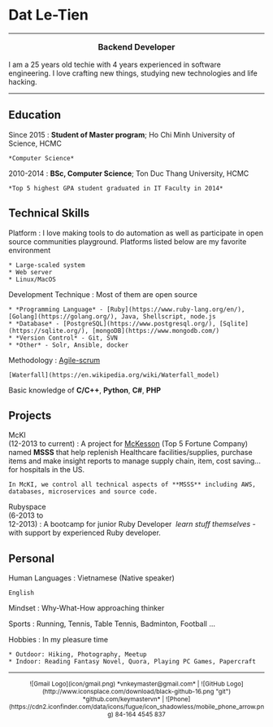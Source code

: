 Dat Le-Tien
============

* * * * *

  <p style="text-align: center; font-size:16; font-weight:bold;">Backend Developer</p>

  I am a 25 years old techie with 4 years experienced in software engineering. I love crafting new things, studying new technologies and life hacking. 

* * * * *

Education
---------

Since 2015
:   **Student of Master program**; Ho Chi Minh University of Science, HCMC

    *Computer Science*

2010-2014
:   **BSc, Computer Science**; Ton Duc Thang University, HCMC

    *Top 5 highest GPA student graduated in IT Faculty in 2014*

Technical Skills
----------

Platform
:   I love making tools to do automation as well as participate in open source communities playground. Platforms listed below are my favorite environment

    * Large-scaled system
    * Web server
    * Linux/MacOS

Development Technique
:   Most of them are open source

    * *Programming Language* - [Ruby](https://www.ruby-lang.org/en/), [Golang](https://golang.org/), Java, Shellscript, node.js
    * *Database* - [PostgreSQL](https://www.postgresql.org/), [Sqlite](https://sqlite.org/), [mongoDB](https://www.mongodb.com/)
    * *Version Control* - Git, SVN
    * *Other* - Solr, Ansible, docker

Methodology
:   [Agile-scrum](https://www.scrumalliance.org/why-scrum)
    
    [Waterfall](https://en.wikipedia.org/wiki/Waterfall_model)

Basic knowledge of **C/C++**, **Python**, **C#**, **PHP**

Projects
--------------------

McKI </br> (12-2013 to current)
:   A project for [McKesson](www.mckesson.com) (Top 5 Fortune Company) named **MSSS** that help replenish Healthcare facilities/supplies, purchase items and make insight reports to manage supply chain, item, cost saving... for hospitals in the US.

    In McKI, we control all technical aspects of **MSSS** including AWS, databases, microservices and source code.

Rubyspace </br> (6-2013 to </br>12-2013)
:   A bootcamp for junior Ruby Developer&nbsp; *learn stuff themselves* - with support by experienced Ruby developer.


Personal
---------------------

Human Languages
:   Vietnamese (Native speaker)
    
    English

Mindset
:   Why-What-How approaching thinker

Sports
:   Running, Tennis, Table Tennis, Badminton, Football ...

Hobbies
:   In my pleasure time

    * Outdoor: Hiking, Photography, Meetup
    * Indoor: Reading Fantasy Novel, Quora, Playing PC Games, Papercraft

-----------------

<center style="font-size:12px;"> ![Gmail Logo](icon/gmail.png) *vnkeymaster@gmail.com* | ![GitHub Logo](http://www.iconsplace.com/download/black-github-16.png "git") *github.com/keymastervn* | ![Phone](https://cdn2.iconfinder.com/data/icons/fugue/icon_shadowless/mobile_phone_arrow.png) 84-164 4545 837 </center>